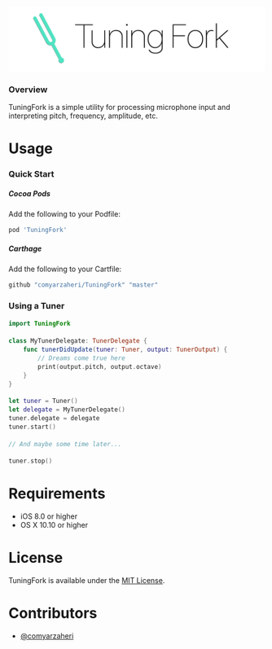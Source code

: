 ![](header.png)

### Overview

TuningFork is a simple utility for processing microphone input and interpreting pitch, frequency, amplitude, etc. 

# Usage 

### Quick Start

##### Cocoa Pods

Add the following to your Podfile:

```ruby
pod 'TuningFork'
```
##### Carthage 

Add the following to your Cartfile:

```ruby
github "comyarzaheri/TuningFork" "master"
```

### Using a Tuner

```swift
import TuningFork

class MyTunerDelegate: TunerDelegate {
	func tunerDidUpdate(tuner: Tuner, output: TunerOutput) {
		// Dreams come true here
		print(output.pitch, output.octave) 
	}
}

let tuner = Tuner()
let delegate = MyTunerDelegate()
tuner.delegate = delegate
tuner.start()

// And maybe some time later...

tuner.stop()

```

# Requirements

* iOS 8.0 or higher
* OS X 10.10 or higher

# License 

TuningFork is available under the [MIT License](LICENSE).

# Contributors

* [@comyarzaheri](https://github.com/comyarzaheri)
